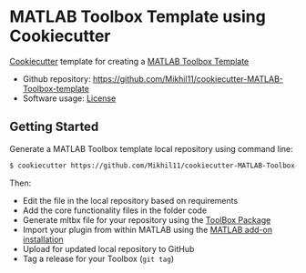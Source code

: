 # MATLAB Toolbox Template using Cookiecutter

[Cookiecutter][1] template for creating a [MATLAB Toolbox Template][2]

* Github repository: https://github.com/Mikhil11/cookiecutter-MATLAB-Toolbox-template
* Software usage: [License][3]

## Getting Started

Generate a MATLAB Toolbox template local repository using command line:

```bash
$ cookiecutter https://github.com/Mikhil11/cookiecutter-MATLAB-Toolbox-template
```

Then:
* Edit the file in the local repository based on requirements
* Add the core functionality files in the folder code
* Generate mltbx file for your repository using the [ToolBox Package][5]
* Import your plugin from within MATLAB using the [MATLAB add-on installation][4]
* Upload for updated local repository to GitHub
* Tag a release for your Toolbox (`git tag`)

[1]: https://github.com/cookiecutter/cookiecutter
[2]: https://github.com/Mikhil11/cookiecutter-MATLAB-Toolbox-template
[3]: https://github.com/Mikhil11/cookiecutter-MATLAB-Toolbox-template/blob/main/License.txt
[4]: https://in.mathworks.com/help/matlab/ref/matlab.addons.install.html
[5]: https://in.mathworks.com/help/matlab/matlab_prog/create-and-share-custom-matlab-toolboxes.html
